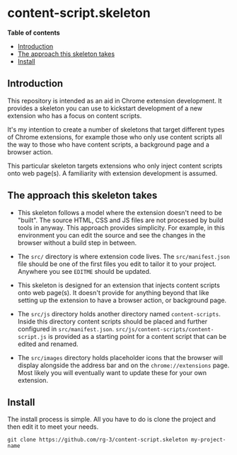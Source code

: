# content-script.skeleton

**Table of contents**

* <a href='#introduction'>Introduction</a>
* <a href='#approach'>The approach this skeleton takes</a>
* <a href='#install'>Install</a>

## <a id='introduction'>Introduction</a>

This repository is intended as an aid in Chrome extension development.
It provides a skeleton you can use to kickstart development of a new
extension who has a focus on content scripts.

It's my intention to create a number of skeletons that target different types
of Chrome extensions, for example those who only use content scripts all the way
to those who have content scripts, a background page and a browser action.

This particular skeleton targets extensions who only inject content scripts
onto web page(s). A familiarity with extension development is assumed.

## <a id='approach'>The approach this skeleton takes</a>

* This skeleton follows a model where the extension doesn't need to be "built".
  The source HTML, CSS and JS files are not processed by build tools in anyway.
  This approach provides simplicity. For example, in this environment you can
  edit the source and see the changes in the browser without a build step in
  between.

* The `src/` directory is where extension code lives. The `src/manifest.json`
  file should be one of the first files you edit to tailor it to your project.
  Anywhere you see `EDITME` should be updated.

* This skeleton is designed for an extension that injects content scripts
  onto web page(s). It doesn't provide for anything beyond that like setting
  up the extension to have a browser action, or background page.

* The `src/js` directory holds another directory named `content-scripts`. Inside
  this directory content scripts should be placed and further configured in
  `src/manifest.json`. `src/js/content-scripts/content-script.js` is
  provided as a starting point for a content script that can be edited and
  renamed.

* The `src/images` directory holds placeholder icons that the browser will
  display alongside the address bar and on the `chrome://extensions` page.
  Most likely you will eventually want to update these for your own extension.

## <a id='install'> Install </a>

The install process is simple. All you have to do is clone the project and
then edit it to meet your needs.

    git clone https://github.com/rg-3/content-script.skeleton my-project-name

